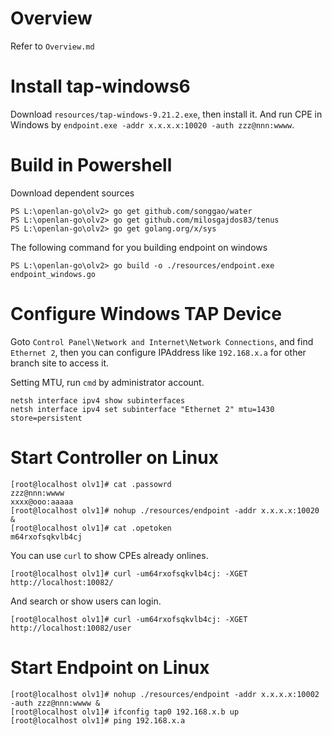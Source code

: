 # Overview 

Refer to `Overview.md`

# Install tap-windows6

Download `resources/tap-windows-9.21.2.exe`, then install it. And run CPE in Windows by `endpoint.exe -addr x.x.x.x:10020 -auth zzz@nnn:wwww`. 

# Build in Powershell

Download dependent sources

    PS L:\openlan-go\olv2> go get github.com/songgao/water
    PS L:\openlan-go\olv2> go get github.com/milosgajdos83/tenus
    PS L:\openlan-go\olv2> go get golang.org/x/sys

The following command for you building endpoint on windows

    PS L:\openlan-go\olv2> go build -o ./resources/endpoint.exe endpoint_windows.go

# Configure Windows TAP Device

Goto `Control Panel\Network and Internet\Network Connections`, and find `Ethernet 2`, then you can configure IPAddress like `192.168.x.a` for other branch site to access it. 

Setting MTU, run `cmd` by administrator account. 

    netsh interface ipv4 show subinterfaces
    netsh interface ipv4 set subinterface "Ethernet 2" mtu=1430 store=persistent

# Start Controller on Linux

    [root@localhost olv1]# cat .passowrd
    zzz@nnn:wwww
    xxxx@ooo:aaaaa
    [root@localhost olv1]# nohup ./resources/endpoint -addr x.x.x.x:10020 &
    [root@localhost olv1]# cat .opetoken
    m64rxofsqkvlb4cj

You can use `curl` to show CPEs already onlines.

    [root@localhost olv1]# curl -um64rxofsqkvlb4cj: -XGET http://localhost:10082/

And search or show users can login.

    [root@localhost olv1]# curl -um64rxofsqkvlb4cj: -XGET http://localhost:10082/user

# Start Endpoint on Linux

    [root@localhost olv1]# nohup ./resources/endpoint -addr x.x.x.x:10002 -auth zzz@nnn:wwww &
    [root@localhost olv1]# ifconfig tap0 192.168.x.b up
    [root@localhost olv1]# ping 192.168.x.a
